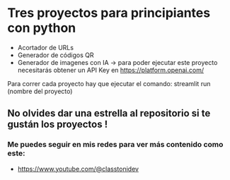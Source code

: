 # Tres proyectos para principiantes con python ##

- Acortador de URLs
- Generador de códigos QR
- Generador de imagenes con IA -> para poder ejecutar este proyecto necesitarás obtener un API Key en https://platform.openai.com/

Para correr cada proyecto hay que ejecutar el comando: streamlit run (nombre del proyecto)


## No olvides dar una estrella al repositorio si te gustán los proyectos ! ##

### Me puedes seguir en mis redes para ver más contenido como este:

- https://www.youtube.com/@classtonidev
